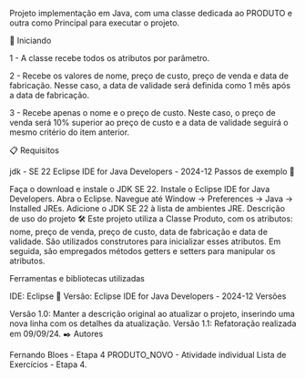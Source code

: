 Projeto implementação em Java, com uma classe dedicada ao PRODUTO e outra como Principal para executar o projeto.

🚀 Iniciando

1 - A classe recebe todos os atributos por parâmetro.

2 - Recebe os valores de nome, preço de custo, preço de venda e data de fabricação. Nesse caso, a data de validade será definida como 1 mês após a data de fabricação.

3 - Recebe apenas o nome e o preço de custo. Neste caso, o preço de venda será 10% superior ao preço de custo e a data de validade seguirá o mesmo critério do item anterior.

📋 Requisitos

jdk - SE 22
Eclipse IDE for Java Developers - 2024-12
Passos de exemplo 🔧

Faça o download e instale o JDK SE 22.
Instale o Eclipse IDE for Java Developers.
Abra o Eclipse.
Navegue até Window -> Preferences -> Java -> Installed JREs.
Adicione o JDK SE 22 à lista de ambientes JRE.
Descrição de uso do projeto 🛠️
Este projeto utiliza a Classe Produto, com os atributos: nome, preço de venda, preço de custo, data de fabricação e data de validade. São utilizados construtores para inicializar esses atributos. Em seguida, são empregados métodos getters e setters para manipular os atributos.

Ferramentas e bibliotecas utilizadas

IDE: Eclipse
📌 Versão: Eclipse IDE for Java Developers - 2024-12
Versões

Versão 1.0: Manter a descrição original ao atualizar o projeto, inserindo uma nova linha com os detalhes da atualização.
Versão 1.1: Refatoração realizada em 09/09/24.
✒️ Autores

Fernando Bloes - Etapa 4 PRODUTO_NOVO - Atividade individual Lista de Exercícios - Etapa 4.
